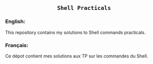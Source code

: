 ## <h2 align="center"> `Shell Practicals` </h2> 
### English: 
This repository contains my solutions to Shell commands practicals. 
### Français: 
Ce dépot contient mes solutions aux TP sur les commandes du Shell.
